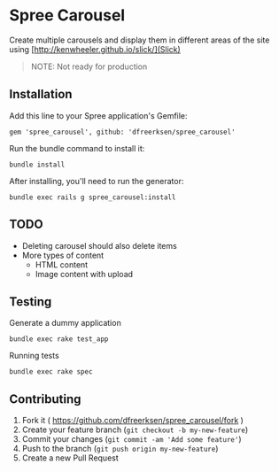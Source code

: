 # Spree Carousel

Create multiple carousels and display them in different areas of the site using [http://kenwheeler.github.io/slick/](Slick)

> NOTE: Not ready for production


## Installation

Add this line to your Spree application's Gemfile:

    gem 'spree_carousel', github: 'dfreerksen/spree_carousel'

Run the bundle command to install it:

    bundle install

After installing, you'll need to run the generator:

    bundle exec rails g spree_carousel:install


## TODO
- Deleting carousel should also delete items
- More types of content
  - HTML content
  - Image content with upload


## Testing

Generate a dummy application

    bundle exec rake test_app

Running tests

    bundle exec rake spec


## Contributing

1. Fork it ( https://github.com/dfreerksen/spree_carousel/fork )
2. Create your feature branch (`git checkout -b my-new-feature`)
3. Commit your changes (`git commit -am 'Add some feature'`)
4. Push to the branch (`git push origin my-new-feature`)
5. Create a new Pull Request
